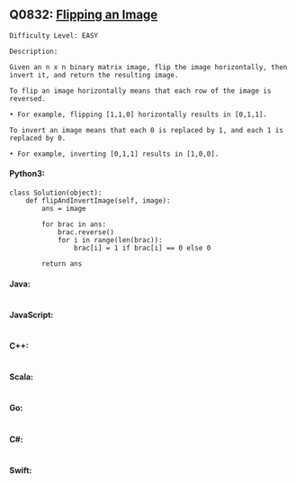## Q0832: [Flipping an Image](https://leetcode.com/problems/flipping-an-image/)

```
Difficulty Level: EASY
```

```
Description:

Given an n x n binary matrix image, flip the image horizontally, then invert it, and return the resulting image.

To flip an image horizontally means that each row of the image is reversed.

• For example, flipping [1,1,0] horizontally results in [0,1,1].

To invert an image means that each 0 is replaced by 1, and each 1 is replaced by 0.

• For example, inverting [0,1,1] results in [1,0,0].
```

#### Python3:

```
class Solution(object):
    def flipAndInvertImage(self, image):
        ans = image
    
        for brac in ans:
            brac.reverse()
            for i in range(len(brac)):
                brac[i] = 1 if brac[i] == 0 else 0
        
        return ans
```

#### Java:

```

```

#### JavaScript:

```

```

#### C++:

```

```

#### Scala:

```

```

#### Go:

```

```

#### C#:

```

```

#### Swift:

```

```
